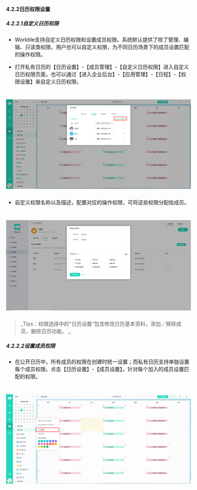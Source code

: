 #### 4.2.2日历权限设置

##### 4.2.2.1自定义日历权限

* Worktile支持自定义日历权限和设置成员权限。系统默认提供了除了管理、编辑、只读类权限，用户也可以自定义权限，为不同日历场景下的成员设置匹配的操作权限。

* 打开私有日历的【日历设置】-【成员管理】-【自定义日历权限】进入自定义日历权限页面，也可以通过【进入企业后台】-【应用管理】-【日程】-【权限设置】来自定义日历权限。

# ![](/assets/4.2.2自定义日历权限.png)

* 自定义权限名称以及描述，配置对应的操作权限，可将这些权限分配给成员。

# ![](/assets/4.2.2新建日历权限.png)

> _Tips：权限选择中的“日历设置“包含修改日历基本资料，添加／移除成员，删除日历功能。
_

##### 4.2.2.2设置成员权限

* 在公开日历中，所有成员的权限在创建时统一设置；而私有日历支持单独设置每个成员权限。点击【日历设置】-【成员设置】，针对每个加入的成员设置匹配的权限。

# ![](/assets/4.2.2.2设置成员权限.png)